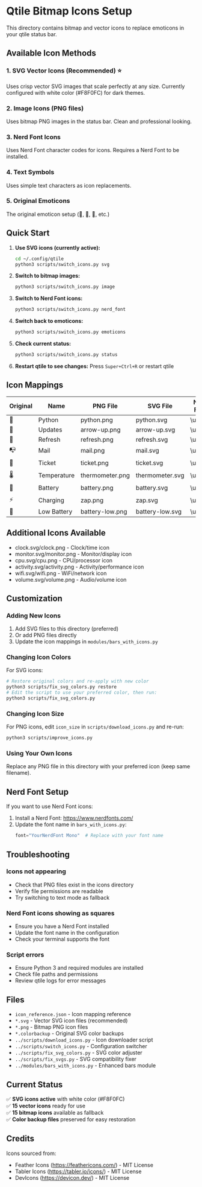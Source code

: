 # Qtile Bitmap Icons Setup

This directory contains bitmap and vector icons to replace emoticons in your qtile status bar.

## Available Icon Methods

### 1. SVG Vector Icons (Recommended) ⭐
Uses crisp vector SVG images that scale perfectly at any size. Currently configured with white color (#F8F0FC) for dark themes.

### 2. Image Icons (PNG files)
Uses bitmap PNG images in the status bar. Clean and professional looking.

### 3. Nerd Font Icons 
Uses Nerd Font character codes for icons. Requires a Nerd Font to be installed.

### 4. Text Symbols
Uses simple text characters as icon replacements.

### 5. Original Emoticons
The original emoticon setup (🐍, 🔼, 🔄, etc.)

## Quick Start

1. **Use SVG icons (currently active):**
   ```bash
   cd ~/.config/qtile
   python3 scripts/switch_icons.py svg
   ```

2. **Switch to bitmap images:**
   ```bash
   python3 scripts/switch_icons.py image
   ```

3. **Switch to Nerd Font icons:**
   ```bash
   python3 scripts/switch_icons.py nerd_font
   ```

4. **Switch back to emoticons:**
   ```bash
   python3 scripts/switch_icons.py emoticons
   ```

5. **Check current status:**
   ```bash
   python3 scripts/switch_icons.py status
   ```

6. **Restart qtile to see changes:**
   Press `Super+Ctrl+R` or restart qtile

## Icon Mappings

| Original | Name | PNG File | SVG File | Nerd Font | Text |
|----------|------|----------|----------|-----------|------|
| 🐍 | Python | python.png | python.svg | \ue73c | Py |
| 🔼 | Updates | arrow-up.png | arrow-up.svg | \uf0aa | ↑ |
| 🔄 | Refresh | refresh.png | refresh.svg | \uf2f1 | ⟲ |
| 📭 | Mail | mail.png | mail.svg | \uf0e0 | ✉ |
| 🎫 | Ticket | ticket.png | ticket.svg | \uf3ff | 🎟 |
| 🌡 | Temperature | thermometer.png | thermometer.svg | \uf2c9 | T° |
| 🔋 | Battery | battery.png | battery.svg | \uf240 | ⚡ |
| ⚡ | Charging | zap.png | zap.svg | \uf0e7 | ⚡ |
| 🪫 | Low Battery | battery-low.png | battery-low.svg | \uf244 | ⚠ |

## Additional Icons Available

- clock.svg/clock.png - Clock/time icon
- monitor.svg/monitor.png - Monitor/display icon  
- cpu.svg/cpu.png - CPU/processor icon
- activity.svg/activity.png - Activity/performance icon
- wifi.svg/wifi.png - WiFi/network icon
- volume.svg/volume.png - Audio/volume icon

## Customization

### Adding New Icons

1. Add SVG files to this directory (preferred)
2. Or add PNG files directly
3. Update the icon mappings in `modules/bars_with_icons.py`

### Changing Icon Colors

For SVG icons:
```bash
# Restore original colors and re-apply with new color
python3 scripts/fix_svg_colors.py restore
# Edit the script to use your preferred color, then run:
python3 scripts/fix_svg_colors.py
```

### Changing Icon Size

For PNG icons, edit `icon_size` in `scripts/download_icons.py` and re-run:
```bash
python3 scripts/improve_icons.py
```

### Using Your Own Icons

Replace any PNG file in this directory with your preferred icon (keep same filename).

## Nerd Font Setup

If you want to use Nerd Font icons:

1. Install a Nerd Font: https://www.nerdfonts.com/
2. Update the font name in `bars_with_icons.py`:
   ```python
   font="YourNerdFont Mono"  # Replace with your font name
   ```

## Troubleshooting

### Icons not appearing
- Check that PNG files exist in the icons directory
- Verify file permissions are readable
- Try switching to text mode as fallback

### Nerd Font icons showing as squares
- Ensure you have a Nerd Font installed
- Update the font name in the configuration
- Check your terminal supports the font

### Script errors
- Ensure Python 3 and required modules are installed
- Check file paths and permissions
- Review qtile logs for error messages

## Files

- `icon_reference.json` - Icon mapping reference
- `*.svg` - Vector SVG icon files (recommended)
- `*.png` - Bitmap PNG icon files  
- `*.colorbackup` - Original SVG color backups
- `../scripts/download_icons.py` - Icon downloader script
- `../scripts/switch_icons.py` - Configuration switcher
- `../scripts/fix_svg_colors.py` - SVG color adjuster
- `../scripts/fix_svgs.py` - SVG compatibility fixer
- `../modules/bars_with_icons.py` - Enhanced bars module

## Current Status

✅ **SVG icons active** with white color (#F8F0FC)  
✅ **15 vector icons** ready for use  
✅ **15 bitmap icons** available as fallback  
✅ **Color backup files** preserved for easy restoration

## Credits

Icons sourced from:
- Feather Icons (https://feathericons.com/) - MIT License
- Tabler Icons (https://tabler.io/icons/) - MIT License  
- DevIcons (https://devicon.dev/) - MIT License
